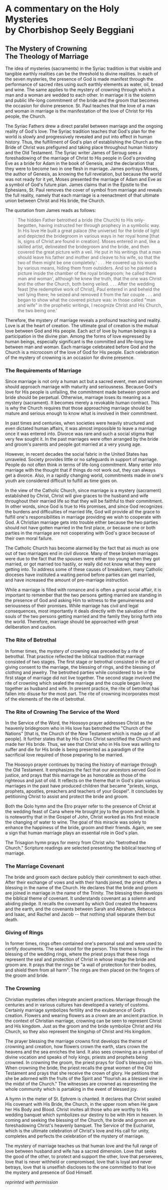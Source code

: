 <h1>
A commentary on the Holy Mysteries<br/>
by Chorbishop Seely Beggiani
</h1>

<h2>
The Mystery of Crowning<br/>
The Theology of Marriage
</h2>

The idea of mysteries (sacraments) in the Syriac tradition is that visible and tangible earthly realities can be the threshold to divine realities. In each of the seven mysteries, the presence of God is made manifest through the performance of sacred rites using such earthly elements as water, oil, bread and wine. The same applies to the mystery of crowning through which a man and a woman are wedded to each other. In marriage it is the solemn and public life-long commitment of the bride and the groom that becomes the occasion for divine presence. St. Paul teaches that the love of a man and woman in marriage is the manifestation of the love of Christ for His people, the Church.

The Syriac Fathers drew a direct parallel between marriage and the ongoing reality of God's love. The Syriac tradition teaches that God's plan for the world is slowly and progressively revealed and put into effect in human history. Thus, the fulfillment of God's plan of establishing the Church as the Bride of Christ was prefigured and taking place throughout human history and the Old Testament. The Syriac writer James of Seroug sees a foreshadowing of the marriage of Christ to His people in God's providing Eve as a bride for Adam in the book of Genesis, and the declaration that they were to become two in one flesh in marriage. James portrays Moses, the author of Genesis, as knowing the full revelation, but because the world was not ready for it yet, Moses presented the marriage of Adam and Eve as a symbol of God's future plan. James claims that in the Epistle to the Ephesians, St. Paul removes the cover of symbol from marriage and reveals the full reality, namely that each marriage is a reenactment of that ultimate union between Christ and His bride, the Church.

The quotation from James reads as follows:
> The hidden Father betrothed a bride (the Church) to His only-begotten, having instructed her through prophecy in a symbolic way.
> In His love He built a great palace (the universe) for the bride of light and depicted the bridegroom in various ways in her royal home [that is, signs of Christ are found in creation].
> Moses entered in and, like a skilled artist, delineated the bridegroom and the bride, and then covered the great picture with a veil. He put in his writings that a man should leave his father and mother and cleave to his wife, so that the two of them might be one completely.'
> . . . He covered up his words by various means, hiding them from outsiders. And so he painted a picture inside the chamber of the royal bridegroom; he called them man and woman', although he knew the truth, that the one was Christ and the other the Church, both being veiled. . . .
> After the wedding feast [the redemptive work of Christ], Paul entered in and beheld the veil lying there; he seized and removed it from the fair couple . . . and began to show what the covered picture was: in those called "man and wife" in the prophetic writings, I recognize Christ and His Church, the two being one.'

Therefore, the mystery of marriage reveals a profound teaching and reality. Love is at the heart of creation. The ultimate goal of creation is the mutual love between God and His people. Each act of love by human beings is a participation in the divine plan. Among the forms of love expressed by human beings, especially significant is the committed and life-long love between man and woman. Each marriage celebrated before God and the Church is a microcosm of the love of God for His people. Each celebration of the mystery of crowning is an occasion for divine presence.

### The Requirements of Marriage

Since marriage is not only a human act but a sacred event, men and women should approach marriage with maturity and seriousness. Because God's love for His people is unfailing, the commitment made between groom and bride should be perpetual. Otherwise, marriage loses its meaning as a mystery (sacrament). It becomes merely a revokable human contract. This is why the Church requires that those approaching marriage should be mature and serious enough to know what is involved in their commitment.

In past times and centuries, when societies were heavily structured and even dictated human affairs, it was almost impossible to leave a marriage once it was entered into. Divorce was rare and such a social stigma that very few sought it. In the past marriages were often arranged by the bride and groom's parents and people got married at a very young age.

However, in recent decades the social fabric in the United States has unraveled. Society provides little or no safeguards in support of marriage. People do not often think in terms of life-long commitment. Many enter into marriage with the thought that if things do not work out, they can always get a divorce. Also, in a rapidly changing world, commitments made in one's youth are considered difficult to fulfill as time goes on.

In the view of the Catholic Church, since marriage is a mystery (sacrament) established by Christ, Christ will give graces to the husband and wife throughout their married life so that they will be faithful to their commitment. In other words, since God is true to His promises, and since God recognizes the burdens and difficulties of married life, God will provide all the grace to fulfill one's responsibilities in marriage providing we wish to cooperate with God. A Christian marriage gets into trouble either because the two parties should not have gotten married in the first place, or because one or both parties in the marriage are not cooperating with God's grace because of their own moral failure.

The Catholic Church has become alarmed by the fact that as much as one out of two marriages end in civil divorce. Many of these broken marriages were due to the fact that the spouses were either too young when they got married, or got married too hastily, or really did not know what they were getting into. To address some of these causes of breakdown, many Catholic dioceses have instituted a waiting period before parties can get married, and have increased the amount of pre-marriage instruction.

While a marriage is filled with romance and is often a great social affair, it is important to remember that the two persons getting married are standing in the presence of God and asking Him to witness to the genuineness and seriousness of their promises. While marriage has civil and legal consequences, most importantly it deals directly with the salvation of the souls of the two persons getting married and the family they bring forth into the world. Therefore, marriage should be approached with great deliberation and caution.

### The Rite of Betrothal

In former times, the mystery of crowning was preceded by a rite of betrothal. That practice reflected the biblical tradition that marriage consisted of two stages. The first stage or betrothal consisted in the act of giving consent to the marriage, the blessing of rings, and the blessing of clothing and jewelry. The betrothed parties while considered to be in the first stage of marriage did not live together. The second stage involved the rite of crowning which sealed the marriage and the couple began living together as husband and wife. In present practice, the rite of betrothal has fallen into disuse for the most part. The rite of crowning incorporates most of the elements of the rite of betrothal.

### The Rite of Crowning The Service of the Word

In the Service of the Word, the Hoosoyo prayer addresses Christ as the heavenly bridegroom who in His love has betrothed the "Church of the Nations" [that is, the Church of the New Testament which is made up of all people]. It further states that by His Cross Christ sanctified the Church and made her His bride. Thus, we see that Christ who in His love was willing to suffer and die for His bride is being presented as a paradigm of the sacrificial love required of those preparing to be married.

The Hoosoyo prayer continues by tracing the history of marriage through the Old Testament. It emphasizes the fact that our ancestors served God in justice, and prays that this marriage be as honorable as those of the righteous and just of old. It reflects on the theme that in God's plan various marriages in the past have produced children that became "priests, kings, prophets, apostles, preachers and teachers of your Gospel". It concludes by petitioning Christ to assist and protect the bride and groom.

Both the Qolo hymn and the Etro prayer refer to the presence of Christ at the wedding feast of Cana where He brought joy to the groom and bride. It is noteworthy that in the Gospel of John, Christ worked as His first miracle the changing of water to wine. The goal of this miracle was solely to enhance the happiness of the bride, groom and their friends. Again, we see a sign that human marriage plays an essential role in God's plan.

The Trisagion hymn prays for mercy from Christ who "betrothed the Church." Scripture readings are selected presenting the biblical teaching of marriage.

### The Marriage Covenant

The bride and groom each declare publicly their commitment to each other. After their exchange of vows and with their hands joined, the priest offers a blessing in the name of the Church. He declares that the bride and groom are joined in marriage in the name of the Trinity. The blessing then develops the biblical theme of covenant. It understands covenant as a solemn and abiding pledge. It recalls the covenant by which God created the heavens and the earth, and the covenants between Sarah and Abraham, Rebecca and Isaac, and Rachel and Jacob -- that nothing shall separate them but death.

### Giving of Rings

In former times, rings often contained one's personal seal and were used to certify documents. The seal stood for the person. This theme is found in the blessing of the wedding rings, where the priest prays that these rings represent the seal and protection of Christ in whose image the bride and groom are. It prays that the rings be "a wall of protection for their bodies, and shield them from all harm". The rings are then placed on the fingers of the groom and bride.

### The Crowning

Christian mysteries often integrate ancient practices. Marriage through the centuries and in various cultures has developed a variety of customs. Certainly marriage symbolizes fertility and the exuberance of God's creation. Flowers and wearing flowers as a crown are an ancient practice. In the context of Christian marriage, crowning can be seen to represent Christ and His kingdom. Just as the groom and the bride symbolize Christ and His Church, so they also represent the kingship of Christ and His kingdom.

The prayer blessing the marriage crowns first develops the theme of crowning and creation, how flowers crown the earth, stars crown the heavens and the sea enriches the land. It also sees crowning as a symbol of divine vocation and speaks of holy kings, priests and prophets being crowned. In crowning the groom, the priest prays for God's blessing on him. When crowning the bride, the priest recalls the great women of the Old Testament and prays that she receive the crown of glory. He petitions that she be adorned with the fruits of the Spirit and "flourish as a blessed vine in the midst of the Church." The witnesses are crowned as representing the whole community which is partaking in the event of blessed joy.

A hymn in the meter of St. Ephrem is chanted. It declares that Christ sealed His covenant with His Bride, the Church, in the upper room when He gave her His Body and Blood. Christ invites all those who are worthy to His wedding banquet which symbolizes our destiny to be with Him in heaven. In coming and seeking the blessing of the Church, the bride and groom are foreshadowing Christ's heavenly banquet. The Service of the Eucharist, which is the ultimate celebration of Christ's love and His call for unity, completes and perfects the celebration of the mystery of marriage.

The mystery of marriage teaches us that human love and the full range of love between husband and wife has a sacred dimension. Love that seeks the good of the other, to protect and support the other, love that perseveres, love that is never withheld or compromised, love that is loyal and never betrays, love that is unselfish discloses to the one committed to that love the mystery and presence of God Himself.

*reprinted with permission*
